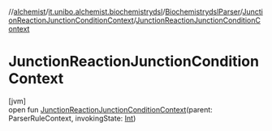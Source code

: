//[alchemist](../../../../index.md)/[it.unibo.alchemist.biochemistrydsl](../../index.md)/[BiochemistrydslParser](../index.md)/[JunctionReactionJunctionConditionContext](index.md)/[JunctionReactionJunctionConditionContext](-junction-reaction-junction-condition-context.md)

# JunctionReactionJunctionConditionContext

[jvm]\
open fun [JunctionReactionJunctionConditionContext](-junction-reaction-junction-condition-context.md)(parent: ParserRuleContext, invokingState: [Int](https://kotlinlang.org/api/latest/jvm/stdlib/kotlin/-int/index.html))
